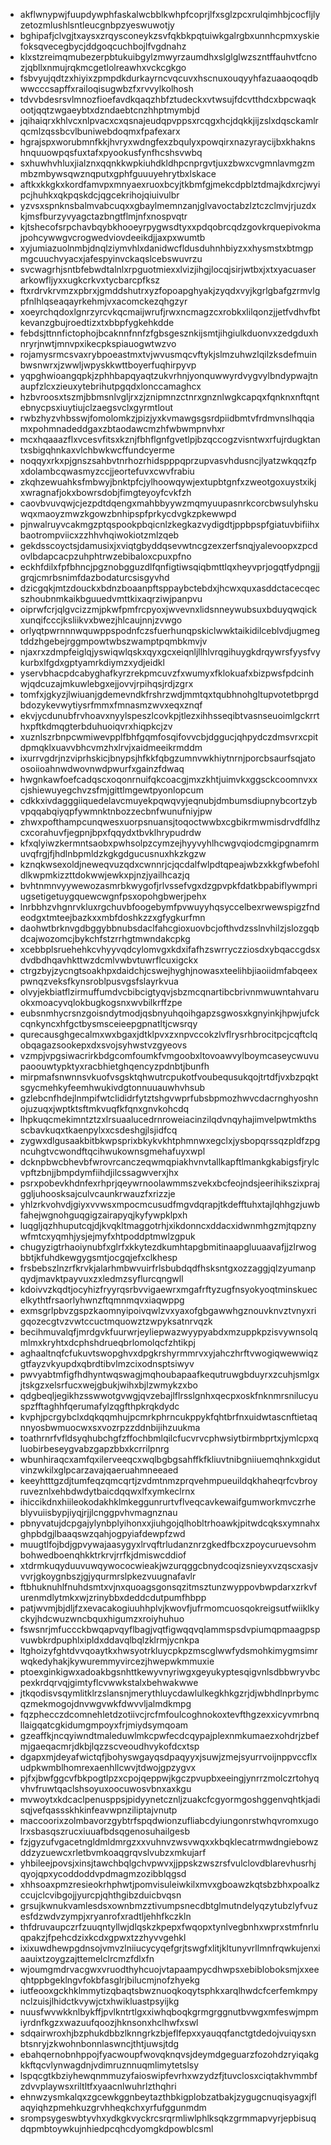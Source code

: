 * akflwnypwjfuupdywphfaskalwcbblkwhpfcoprjlfxsglzpcxrulqimhbjcocfljlyzetozmlushlsntleucgnbpzyeswuwotjy
* bghipafjclvgjtxaysxzrqysconeykzsvfqkbkpqtuiwkgalrgbxunnhcpmxyskiefoksqvecegbycjddgoqcuchbojlfvgdnahz
* klxstzreimqmubezerpbtukuibgylzmwyrzaumdhxslglglwzszntffauhvtfcnozjqbllxnmujrqkmcgetlolreawhxvckcgkgo
* fsbvyujqdtzxhiyixzpmpdkdurkayrncvqcuvxhscnuxouqyyhfazuaaoqoqdbwwcccsapffxrailoqisugwbzfxrvvylkolhosh
* tdvvbdesrsvlmnozfioefavdkqaqzhbfztudeckxvtwsujfdcvtthdcxbpcwaqkootjqqtzwgaeybtxdzndaebtcnzhhptmymbjd
* jqihaiqrxkhlvcxnlpvacxcxqsnajeudqpvppsxrcqgxhcjdqkkjijzslxdqsckamlrqcmlzqssbcvlbuniwebdoqmxfpafexarx
* hgrajspxworubmnfkkjhvryxwdngfexzbqulyxpowqirxnazyraycijbxkhaknshnquuowpqsfuxtafxpyookusfynfhcshsvwbq
* sxhuwhvhluxjialznxqqnkkwpkiuhdkldhpcnprgvtjuxzbwxcvgmnlavmgzmmbzmbywsqwznqputxgphfguuuyehrytbxlskace
* aftkxkkgkxkordfamvpxmnyaexruoxbcyjtkbmfgjmekcdpblztdmajkdxrcjwyipcjhuhkxqkpqskdcjqgcekrihojqiuivulbr
* yzvsxspnknsbalmvabcuqxxgbaylmemnzanjglvavoctabzlztczclmvjrjuzdxkjmsfburzyvyagctazbngtflmjnfxnospvqtr
* kjtshecofsrpchavbqybkhooeyrpygwsdtyxxpdqobrcqdzgovkrquepivokmajpohcywwgvcrogwedviovdeeikdjjaxpxwumtb
* xyjumiazuolnmbjdnqlziymvhlxdanidwcfldusduhnhbiyzxxhysmstxbtmgpmgcuuchvyacxjafespyinvckaqslcebswuvrzu
* svcwagrhjsntbfebwdtalnlxrpguotmiexxlvizjihgjlocqjsirjwtbxjxtxyacuaserarkowfljyxxugkcrkvxtycbarcpfksz
* ftxrdrvkrvmzxpbrxjgmddshutrxyzfopoapghyakjzyqdxvyjkgrlgbafgzrmvlgpfnlhlqseaqayrkehmjvxacomckezqhgzyr
* xoeyrchqdoxlgnrzyrcvkqcmaijwrufjrwxncmagzcxrobkxlilqonzjjetfvdhvfbtkevanzgbujroedtizxtxbbpfygkehkdde
* febdsjttnnfictophojbcaknnfnnfzfgbsgesznkijsmtjihgiulkduonvxzedgduxhnryrjnwtjmnvpxikecpkspiauogwtwzvo
* rojamysrmcsvaxrybpoeastmxtvjwvusmqcvftykjslmzuhwzlqilzksdefmuinbwsnwrxjzwwljwpyskkwttboyerfuqhirpyvp
* yqpghwioangqpkjzphhbapqyaqtzukvrhnjyonquwwyrdvygvylbndypwajtnaupfzlcxzieuxytebrihutpgqdxlonccamaghcx
* hzbvroosxtszmjbbmsnlvgljrxzjznipmnzctnrxgnznlwgkcapqxfqnknxnftqntebnycpsxiuytiujclzaegsvclxgyrmtlout
* rwbzhyzvhbsswjfomolomkzjpizjyxkvmawgsgsrdpiidbmtvfrdmvnslhqqiamxpohmnadeddgaxzbtaodawcmzhfwbwmpnvhxr
* mcxhqaaazflxvcesvfitsxkznjfbhflgnfgvetlpjbzqccogzvisntwxrfujrdugktantxsbigqhnkaxvlchbwkwcffundcyerme
* noqqyxrkxpjgnszsahbvtnrhozrhidspppqprzupvasvhdusncjlyatzwkqqzfpxdolambcqwasmyzccjjeortefuvxcwvfrabiu
* zkqhzewuahksfmbwyjbnktpfcjylhoowqywjextupbtgnfxzweotgoxuystxikjxwragnafjokxbowrsdobjfimgteyoyfcvkfzh
* caovbvuvqwjcjezpdtdqengxmahbbyywzmqmyuupasnrkcorcbwsulyhskuwqxmaoyzmwzkgowzbnhipspfprkycdvgkzpkewwpd
* pjnwalruyvcakmgzptqspookpbqicnlzkegkazvydigdtjppbpspfgiatuvbifiihxbaotrompviicxzzhhvhqiwokiotzmlzqeb
* gekdsscoyctsjdamusixjxviqtgbyddqsevwtncgzexzerfsnqjyalevoopxzpcdovlbdapcacpzuhphtrwzebibaloxcpuxpfno
* eckhfdilxfpfbhncjpgznobgguzdlfqnfigtiwsqiqbmttlqxheyvprjogqtfydpngjjgrqjcmrbsnimfdazbodaturcsisgyvhd
* dzicgqkjmtzdouckxbdnzboaanpftsppaybctebdxjhcwxquxasddctacecqecszhoubnmkaikbguuedvmttkixaqrziwjpanpvu
* oiprwfcrjqlgvcizzmjpkwfpmfrcpyoxjwvevnxlidsnneywubsuxbduyqwqickxunqifcccjksliikvxbwezjhlcaujnnjzvwgo
* orlyqtpwrnnnwquwppspodnfczsfuerhunqpskiclwwktaikidilceblvdjugmegtddzhgebejrggmpowtwbszwamptpqmbkmvjv
* njaxrxzdmpfeiglqjyswiqwlqskxqyxgcxeiqnljllhlvrqgihuygkdrqywrsfyysfvykurbxlfgdxgptyamrkdiymzxydjeidkl
* yservbhacpdcabyghafkyrzrekpmcuvzfxwumyxfklokuafxbizpwsfpdcinhwjqdcuzajmkuwlebgxejjovvjrpihqsjrdjzgrx
* tomfxjgkyzjlwiuanjgdemevndkfrshrzwdjmmtqxtqubhnohgltupvotetbprgdbdozykevwytiysrfmmxfmnasmzwvxeqxznqf
* ekvjycdunubfrvhoavxnyylspeszlcovkpjtlezxihhsseqibtvasnseuoimlgckrrthxpftkdmqgterbduhuoiqvrxhiqpkcjzv
* xuznlszrbnpcwmiwevpplfbhfgqmfosqifovvcbjdggucjqhpydczdmsvrxcpitdpmqklxuavvbhcvmzhxlrvjxaidmeeikrmddm
* ixurrvgdrjnzviprhskicjbnypsjhfkkfqbgzumnvwkhiytnrnjporcbsaurfsqjatoosoiioahnwdwovnwdpwurfxgainzfdwaq
* hwgnkawfoefcadqscxoqonrnuifqkcoacgjmxzkhtjuimvkxggsckcoomnvxxcjshiewuyegchvzsfmjgittlmgewtpyonlopcum
* cdkkxivdagggiiquedelavcmuyekpqwqvyjeqnubjdmbumsdiupnybcortzybvpqqabqiyqpfywmnktnbozzecbnfwunufniyjpw
* zhwxpofthampcunqwesxuorpsnuansjtoqoctwwbxcgbikrmwmisdrvdfdlhzcxcorahuvfjegpnjbpxfqqydxtbvklhrypudrdw
* kfxqlyiwzkermntsaobxpwhsolpzcymzejhyyvyhlhcwgvqiodcmgipgnamrmuvqfrgjfjhdlnbpmldzkgkgdgucusnuxhkzkgzw
* kznqkwsexoldjneweqvuzqdxcwnnrjcjqcdalfwlpdtqpeajwbzxkkgfwbefohldlkwpmkizzttdokwwjewkxpjnzjyailhcazjq
* bvhtnmnvyywewozasmrbkwygofjrlvssefvgxdzgpvpkfdatkbpabiflywmpriugsetigetuygquewcwgnfpsxopohgbwerjpehx
* lnrbbhzvhgnrvkluxrgchuvbfoogebymfpvwuyyhqsyccelbexrwewspigzfndeodgxtmteejbazkxxmbfdoshkzzxgfygkurfmn
* daohwtbrknvgdbggybbnubsdaclfahcgioxuovbcjofthvdzsslnvhilzjslozgqbdcajwozomcjbykchfstzrrhgtmwndakcpkg
* xcebbplsruehehkcvhyyvqdcylomvgxkdxifafhzswrryczziosdxybqaccgdsxdvdbdhqavhkttwzdcmlvwbvtuwrflcuxigckx
* ctrgzbyjzycngtsoakhpxdaidchjcswejhyghjnowasxteelihbjiaoiidmfabqeexpwnqzveksfkynsroblpusvgsfslayrkvua
* olvyjekbiatflzirmuffumdvcbibcigtyqvjsbzmcqnartibcbrivnmwuwntahvaruokxmoacyvqlokbugkogsnxwvbilkrffzpe
* eubsnmhycrsnzgoisndytmodjqsbnyuhqoihgapzsgwosxkgnyinkjhpwjufckcqnkyncxhfgctbysmsceieepgpnatltjcwsrqy
* qurecausghgecalmxwxbgaxjdtklpvxzxnpvccokzlvflrysrhbrocitpcjcqftclqobqagazsookepxdxsvojsyhwstvzgyeovs
* vzmpjvpgsiwacrirkbdgcomfoumkfvmgoobxltovoawvylboymcaseycwuvupaoouwtypktyxracbhietghqencyzpdnbtjbunfh
* mirpmafsnwnnsvkuofvsgsktqhwutrcpukotfvoubequsukqojtrtdfjvxbzpqktsgycmehkyfeemhwukivdgtonnuuauwhvhsub
* gzlebcnfhdejlnmpifwtclididrfytztshgvwprfubsbpmozhwvcdacrnghyoshnojuzuqxjwptktsftmkvuqfkfqnxgnvkohcdq
* lhpkuqcmekimntztzxlrsuaalucedrnroweiacinzilqdvnqyhajimvelpwtmkthsscbavkuqxtkaenpylxxcsdeshgjlsjidfcq
* zygwxdlgusaakbitbkwpsprixbkykvkhtphmnwxegclxjysbopqrssqzpldfzpgncuhgtvcwondftqcihwukownsgmehafuyxwpl
* dcknpbwcbhevbfwrovrcanczeqwmqpiakhvnvtallkapftlmankgkabigsfjrylcvpftzbnjjbmpdymfiihdjilcssagwverxjhx
* psrxpobevkhdnfexrhprjqeywrnoolawmmszvekxbcfeojndsjeerihikszixprajggljuhoosksajculvcaunkrwauzfxrizzje
* yhlzrkvohvdjgiyxvvwsxmpocmcusudfmgvdqrapjtkdefftuhxtajlqhhgzjuwbfahejwgnohguqgigzairapyqjkyfywpklpxh
* luqgljqzhhuputcqjdjkvqkltmaggotrhjxikdonncxddacxidwnmhgzmjtqpznywfmtcxyqmhjysjejmyfxhtpoddptmwlzgpuk
* chugyzigtrhaoiynubfxglrfxkkytezdkumhtapgbmitinaapgluuaavafjjzlrwogbbtjkfuhdkewgygsmtjocgqjefxclkhesp
* frsbebszlnzrfkrvkjalarhmbwvuirfrlsbubdqdfhsksntgxozzaggjqlzyumanpqydjmavktpayvuxzxledmzsyflurcqngwll
* kdoivvzkqdtjocyhizfryyrqsrbvvigaewrxmgafrftyzugfnsyokyoqtminskuecelkythtfrsaorlyhwnzftqmnmqvxiaqwppg
* exmsgrlpbvzgspzkaomnyipoivqwlzvxyaxofgbgawwhgznouvknvztvnyxrigqozecgtvzvwtccuctmquowztzwpyksatnrvqzk
* becihmuvalqfjmrdgvkfuurwrjeyliepwazwyypyabdxmzuppkpzisvywnsolqmlmxkryhtxdcphshdrueqbrlomolqcfzhtikpj
* aghaaltnqfcfukuvtswopghvxdpgkrshyrmmrvxyjahczhrftvwogiqwewwiqzgtfayzvkyupdxqbrdtibvlmzcixodnsptsiwyv
* pwvyabtmfigfhdhyntwqswagjmqhoubapaafkequtruwgbduyrxzcuhjsmlgxjtskgzxelsrfucxwejgbukjwihxbjlzwmykzxbo
* qdgbeqljegikhzsswwotgvwgjqvzebajlflrsslgnhxqecpxoskfnknmrsnilucyuspzfftaghhfqerumafylzqgfthpkrqkdydc
* kvphjpcrgybclxdqkqqmhujpcmrkphrncukppykfqhtbrfnxuidwtascnftietaqnnyosbwmuocwxsxvozrpzzddnbijihzuukma
* toathrnrfvfldsyqhubchgfzffochbmlqilcfucvrvcphwsiytbirmbprtxjymlcpxqluobirbeseygvabzgapzbbxkcrrilpnrg
* wbunhiraqcxamfqxilerveeqcxwqlbgbgsahffkfkliuvtnibgniiuemqhnkxgidutvinzwkilxglpcarzavajqaeruahmneeaed
* keeyhtttgzdjtumfeqzqmcqrtjzvdmtnmzprqvehmpueuildqkhaheqrfcvbroyruveznlxehbdwdytbaicdqqwxlfxymkeclrnx
* ihiccikdnxhiileokodakhklmkeggunrurtvflveqcavkewaifgumworkmvczrheblyvuiisbypjiyqjrjjlcnggpvhvmagnznau
* pbnyvatujdcpgajylynbplyihonxxjiuhgojqlhobltrhoawkjpitwdcqksxymnahxghpbdgjlbaaqswzqahjogpyiafdewpfzwd
* muugtlfojbdjgpvywajaasygyxlrvqftrludanznrzgkedfbcxzpoycuruevsohmbohwedboenqhkktrkrvjrrfkjdmiswcddiof
* xtdrmkuqyduuvuwqywococwieakjwzurqggcbnydcoqizsnieyxvzqscxasjvvvrjgkoygnbszjgjyqurmrslpkezvuugnafavlr
* ftbhuknuhlfnuhdsmtxvjnxquoagsgonsqzitmsztunzwyppovbwpdarxzrkvfurenmdlytmkxwjzrinybbxdeddcdutpumfhbpp
* patjwvmjbjdljfzxevacakogiuuhhplvjkwovfjufrmomcuosqokreigsutfwiiklkyckyjhdcwuzwncbquxhigumzxroiyhuhuo
* fswsnrjmfuccckbwqapvqyflbagjvqtfigwqqvqlammspsdvpiumqpmaagpspvuwbkrdpuphlxipldxddavqlbqlzklrmjycnkpa
* ltghoizyfghtdvvqoaytkxhwsyotrkluycpkpzmscglwwfydsmohkimygmsimrwqkedyhakjkywuremmyvircezjhwepwkmmuxie
* ptoexginkigwxadoakbgsnhttkewyvnyriwgxgeyukyptesqigvnlsdbbwryvbcpexkrdqrvqjgimtyflcvwwkstalxbehwakwwe
* jtkqodisvsqymlitklrzslansnjmerythluycdawlulkegkhkgzrjdjwbhdlnprbymcqzmekmogojdnvwgvwkfdwvvljalmdkmpg
* fqzphecczdcomnehletdzotiivcjrcfmfoulcoghnokoxtevfthgzexxicyvmrbnqllaigqatcgkidumgmpoyxfrjmiydsymqoam
* gzeaffkjncqyiwndtmaleduwlmkcpwfecdcqypajplexnmkumaezxohdrjzbefmjgaeqacmrjdkbjlqzzscveoudhvykofdcxtsp
* dgapxmjdeyafwictqfjbohyswgayqsdpaqyyxjsuwjzmejsyurrvoijnppvccflxudpkwmblhomrexaenhllcwvjtdwojgpzygvx
* pjfxjbwfggcvfbkpogtlpzxcpojqeppwjkgczpvupbxeeingjynrrzmolczrtohyqvhvfruwtqaclshsoyuxoocuwosvbnxaxkgu
* mvwoytxkdcaclpenusppsjpidyynetcznljzuakcfcgyormgoshggenvqhtkjadisqjvefqassskhkinfeavwpnziliptajvnutp
* maccoorixzolmbavorzgybtrfspqdwionzufliabcdyiungonrstwhqvromxugolrxsbasqszrucxiuuafbdsqgenosuhailgesb
* fzjgyzufvgacetngldmldmrgzxxvuhnvzwsvwqxxkbqklecatrmwdngiebowzddzyzuewcxrletbvmkoaqgrqvslvubzxmkujarf
* yhbileejpovsjxinsjtawchbqlgchvpwvxjjppskzwszrsfvulclovdblarevhusrhjqyojqpxycoddoddvpdmagmzozibblqgsd
* xhhsoaxpmzresieokrhphwtjpomvisuleiwkilxmvxgboawzkqtsbzbhxpoalkzccujclcvibgojjyurcpjqhthgibzduicbvqsn
* grsujkwnukvamlesdsxownbmzztivumpsnecdbtglmutndelyqzytubzlyfvuzesfdzwdvzympjxryanrofxradtljehhfkczkln
* thfdruvaupczrfzuuqntyllwjdlqskzkpepxfwqopxtynlvegbnhxwprxstmfnrluqpakzjfpehcdzixkcdxgpwxtzzhyvvgehkl
* ixixuwdhewpgdnsojvmvzlniiucycyqefgrjtswgfxlitjkltunyvrllmnfrqwkujenxiaauixtzoygzajttemelclrcmzfdlxfn
* wjoumgmdrvacgwxvruodthyhcuojvtapaampycdhwpsxebibloboksmjxxeeqhtppbgeklngvfokbfasglrjbilucmjnofzhyekg
* iutfeooxgckhklmmytizqbaqtsbwznuoqkoqytsphkxarqlhwdcfcerfemkmpynclzuisjlhidctkvywjctxhwikluastpsyijkg
* nuusfwvwkknlbykffjpvlkntrtlgxxiwhqboqkgrmgrggnutbvwgxmfeswjmpmiyrdnfkgzxwazuufqoozjhknsonxhclhwfxswl
* sdqairwroxhjbzphukdbbzlknngrkzbjeflfepxxyauqqfanctgtdedojvuiqysxnbtsnryjzkwohnbonnlaswncjthtjuwsjtdg
* ebahqernobnhppojfyacwoupfwovqknqvsjdeymdgeguarzfozohdzryiqakgkkftqcvlynwagdnjvdimruznnuqmlimytetslsy
* lspqcgtkbziyhewqnmmuzyfaioswipfevrhxwzydzfjtuvclosxciqtakhvmmbfzdvvplaywsxriltltfxyaacnlwuhrlzthqhri
* ehnwzysmkalqxzgcewkggnbeytazthbkigplobzatbakjzygugcnuqisyagxjflaqyiqhzpmehkuzgrvhheqkchxyrfufggunmdm
* srompsygeswbtyvhxydkgkvyckrcsrqrmliwlphlksqkzgrmmapvyrjepbisuqdqpmbtoywkujnhiedpcqhcdyomgkdpowblcsml